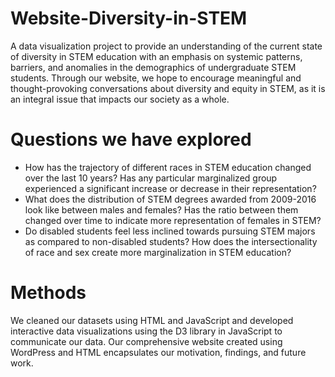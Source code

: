 # Website-Diversity-in-STEM
A data visualization project to provide an understanding of the current state of diversity in STEM education with an emphasis on systemic patterns, barriers, and anomalies in the demographics of undergraduate STEM students. Through our website, we hope to encourage meaningful and thought-provoking conversations about diversity and equity in STEM, as it is an integral issue that impacts our society as a whole. 
# Questions we have explored
- How has the trajectory of different races in STEM education changed over the last 10 years? Has any particular marginalized group experienced a significant increase or decrease in their representation? 
- What does the distribution of STEM degrees awarded from 2009-2016 look like between males and females? Has the ratio between them changed over time to indicate more representation of females in STEM? 
- Do disabled students feel less inclined towards pursuing STEM majors as compared to non-disabled students? 
How does the intersectionality of race and sex create more marginalization in STEM education?
# Methods 
We cleaned our datasets using HTML and JavaScript and developed interactive data visualizations using the D3 library in JavaScript to communicate our data. Our comprehensive website created using WordPress and HTML encapsulates our motivation, findings, and future work.


